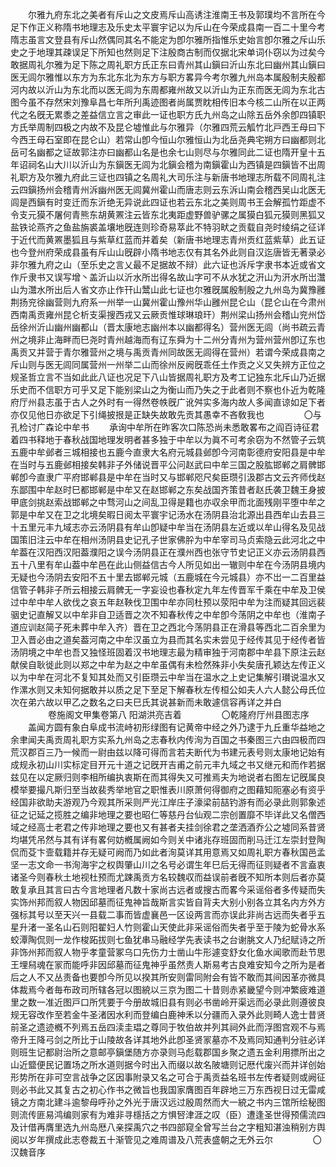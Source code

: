 <!-- { "loadSidebar": true } -->
　　尔雅九府东北之美者有斥山之文皮焉斥山高诱注淮南王书及郭璞均不言所在今足下作正义称隋书地理志及乐史太平寰宇记以为斥山在今荣成县南一百二十里今考隋志虽言文登县有斥山然偶同其名不能定为卽尔雅所指惟乐史始言卽尔雅之斥山乐史之于地理其疎误足下所知也然则足下注殷商古制而仅据北宋单词仆窃以为过矣今敢据周礼尔雅为足下陈之周礼职方氏正东曰青州其山鎭曰沂山东北曰幽州其山鎭曰医无闾尔雅惟以东方为东北东北为东方与职方畧异今考尔雅九州岛本属殷制夫殷都河内故以沂山为东北而以医无闾为东周都雍州故又以沂山为正东而医无闾为东北古图今虽不存然宋刘豫阜昌七年所刋禹迹图者尚属贾眈相传旧本今核二山所在以正两代之名旣无累黍之差益信立言之审此一证也职方氏九州岛之山除五岳外余卽四镇职方氏举周制四极之内故不及昆仑墟惟此与尔雅异（尔雅四荒云觚竹北戸西王母曰下今西王母石室即在昆仑山）若常山卽今恒山尔雅恒山为北岳尧典宅朔方曰幽都则北岳可名幽都之证故郭注亦曰幽都山名是也余七山则尽与尔雅同此二证也隋开皇十五年诏祠名山大川以沂山为东鎭医无闾为北鎭会稽为南鎭霍山为西镇是四鎭皆不出周礼职方及尔雅九府此三证也四镇之名周礼大司乐注与新唐书地理志所载不同周礼注云四鎭扬州会稽青州泝幽州医无闾冀州霍山而唐志则云东泝山南会稽西吴山北医无闾是西鎭有时变迁而东沂绝无异说此四证也若云东北之美则周书王会解孤竹距虚不令支元獏不屠何青熊东胡黄罴注云皆东北夷距虚野兽驴骡之属獏白狐元獏则黑狐又盐铁论燕齐之鱼盐旃裘盖壤地旣连则珍奇易萃此不特羽畎之贡载自尧时绫绢之征详于近代而黄罴墨狐且与紫草红蓝而并着矣（新唐书地理志青州贡红蓝紫草）此五证也今登州府荣成县虽有斥山山旣辟小隋书地志仅有其名外此则自汉迄唐皆无著录必非尔雅九府之山（至乐史之言乂最不足据故不辩）此六证也泝斥字隶书本近或省文作斤隶书又误写增丶盖沂山以沂水所岀得名故山字可不从水犹之汧山为汧水所岀灊山为灊水所出后人省文亦止作幵山鬵山此七证也尔雅旣属殷制殷之九州岛为冀豫雝荆扬兖徐幽营则九府系一州举一山冀州霍山豫州华山雝州昆仑山（昆仑山在今肃州西南禹贡雍州昆仑析支渠搜西戎又云厥贡惟球琳琅玕）荆州梁山扬州会稽山兖州岱岳徐州沂山幽州幽都山（晋太康地志幽州本以幽都得名）营州医无闾（尚书疏云青州之境非止海畔而巳尧时青州越海而有辽东舜为十二州分青州为营州营州卽辽东也禹贡又并营于青尔雅营州之境与禹贡青州同故医无闾得在营州）若谓今荣成县南之斥山则与医无闾同属营州一州举二山而徐州反阙旣乖任土作贡之义又失辨方正位之规圣哲立言不当如此此八证也况足下八山皆据周礼职方及考工记独东北斥山乃近据乐史而不信职方可乎又足下能别梁山之为衡山而乃失之于此者则不察也仆近为乾隆府厅州县志虽于古人之外时有一得然卷帙旣广讹舛实多海内故人多闻直谅如足下者亦仅见他日亦欲足下引绳披拫是正缺失故敢先贡其愚幸不吝敎我也
　　
　　〇与孔检讨广森论中牟书
　　承询中牟所在昨客次口陈恐尚未悉敢畧布之阎百诗征君着四书释地于春秋战国地理发明者甚多独于中牟以为眞不可考余窃为不然管子云筑五鹿中牟邺者三城相接也五鹿今直隶大名府元城县邺卽今河南彰德府安阳县是中牟在当时与五鹿邺相接矣韩非子外储说晋平公问赵武曰中牟三国之股肱邯郸之肩髀邯郸卽今直隶广平府邯郸县是中牟在当时又与邯郸咫尺矣臣瓒引汲郡古文云齐师伐赵东鄙围中牟赵时巳都邯郸是中牟又在赵邯郸之东矣战国齐策昔者赵氏袭卫魏王身披甲底剑挑赵索战邯郸之中骛河山之间乱卫得是籍也亦収余甲而北面残刚平堕中牟之郭是中牟又在卫之北境矣暇日阅太平寰宇记汤水在汤阴县治北源出县西牟山去县三十五里元丰九域志亦云汤阴县有牟山卽疑中牟当在汤阴县左近或以牟山得名及见战国策旧注云中牟在相州汤阴县史记孔子世家佛肸为中牟宰司马贞索隐云此河北之中牟葢在汉阳西汉阳葢濮阳之误今汤阴县正在濮州西也张守节史记正义亦云汤阴县西五十八里有牟山葢中牟邑在此山侧益信古今人所见如出一辙则中牟在今汤阴县境内无疑也今汤阴去安阳不五十里去邯郸元城（五鹿城在今元城县）亦不岀一二百里益信管子韩非子所云相接云肩髀无一字妄设也春秋定九年左传晋军千乘在中牟及卫侯过中牟中牟人欲伐之哀五年赵鞅伐卫围中牟亦同杜预以荥阳中牟为注而疑其回远裴骃史记直解又以中牟非自卫适晋之次不知春秋传之中牟卽今荡阴之中牟也（淮南子道应训赵简子死未葬中牟入齐）晋在卫之西北今荡阴县正在滑县等西北二百余里为卫入晋必由之道矣葢河南之中牟汉虽立为县而其名实未尝见于经传其见于经传者皆汤阴境之中牟也吾又独怪班固着汉书地理志最为精审独于河南郡中牟县下原注云赵献侯自耿徙此则以郑之中牟为赵之中牟虽偶有未检然殊非小失矣唐孔颖达左传正义以为中牟在河北不复知其处而又引臣瓒云中牟当在温水之上史记集解引瓉说温水又作漯水则又未知何据敢并以质之足下至足下解春秋左传桓公如夫人六人懿公母氏位次在弟六故以甲乙之数名之曰夫巳氏其说甚新而未敢遽信容再详之并白
　　
　　卷施阁文甲集卷第八 阳湖洪亮吉着
　　
　　〇乾隆府厅州县图志序
　　盖闻方圆有象白阜成书流峙初形绿图有记黄帝中经之外乃逮于九丘重华益地之余聿闻夫禹贡周礼职方实系九州岛之志春秋内传洵为百国之书秦图三六由四极而四荒汉郡百三乃一候而一尉由兹以降可得而言若夫断代为书建元表号则太康地记始有成规永初山川实标定目开元十道之记旣开吉甫之前元丰九域之书又继元和而作若据兹见在以定厥归则李相所编执衷斯在而其得失又可推焉夫为地说者右图左记旣属良模举要撮凡斯归至当故裴秀举地官之职惟表川原萧何得御府之图藉知阨塞必有资乎经国非欲助夫游观乃今观其所采则严光江岸庄子濠梁前喆钓游有而必录此则郭象述征之记延之揽胜之编非地理之要也昭仁等慈丹台仙观二宗创置靡不毕详此又名僧西域之经高士老君之传非地理之要也又有甚者夫挂剑徐君之垄洒酒乔公之墟同系昔贤均堪凭吊然与其有详有畧何妨槪属阙如今则关中诸兆存班固而削马迁江左崇封登陶侃而芟卞壸载籍并存无疑可阙而乃如此者洵莫详其用意焉又如周礼职方春秋国邑孟坚一志文命一书洵海宇之权舆肇山川之名号必谓生年巳后无得而征则疑者不言盍衷诸圣今则春秋土地视杜预而尤踈禹贡方名较魏収而益误前者旣不知所本则后者亦莫敢复承且其言曰古今言地理者凡数十家尚古远者或搜古而畧今采谣俗者多传疑而失实饰州邦而叙人物因邱墓而征鬼神旨哉斯言实皆自背夫大别小别各立其名内方外方强标其号以至天兴一县载二事而皆虚襄邑一区设两言而亦误此非尚古远而失者乎五星升渚一圣名山石则阳翟妇人竹则霍山天使此非采谣俗而失者乎至于陵为蛇骨水系蛟潭陶侃则一龙作梭跖拔则七鱼犹串马融经学先表读书之台谢朓文人乃纪赋诗之所非饰州邦而叙人物乎孝童营冢乌口先伤力士凿山牛形遽变舒女化鱼水闻歌而赴节思王埋舄魂在冡而能呼非因邱墓而征鬼神乎虽然责人斯易考古良难安知今之所为是者后之人不又丛责备也要卽今所见以揆其所安则雷同附会有皆不敢而其间因革亦微具体裁焉今者毎布政司所辖各冠以图綂以三京为图二十昔则赤紧畿望今则冲繁疲难道里之数一准近图戸口所凭要于今册故城旧县有则必书凿岭开渠远而必录此则遵彼良规无容改作至若金牛圣渚因水利而登编白鹿神禾以分疆而入录外此则畸人逸士昔贤前圣之遗迹槪不列焉五岳四渎圭琩之尊同于牧伯故并列其祠外此而浮图宫观不与焉帝升王降弓剑之所比于山陵故各详其地外此卽圣贤冡墓亦不及焉同知通判分驻必详则班生记都尉治所之意邮亭鎭堡随方亦录则马彪载郡国乡聚之遗五金利用摽所出之山近盬便民记置场之所水道则据今时出入而缀以故名陂塘则记厯代废兴而并详创始形势所在非可空言战争之区因事附录又名之可合于禹贡益名班书左传者疑则或阙征则必书此又其复古之初心作书之微旨也我国家膺图百年辟地三万东西视日过无雷咸镜之方南北建斗逾黎母呼孙之外光于唐汉远过殷周然而大一綂之书内三馆所绘秘图则流传匪易鸿编则家有为难非寻檼括之方惧唘津涯之叹（臣）遭逢圣世得预儒流四及计借再膺里选九州岛厯八亲探禹穴之书四部窥全曾写兰台之字粗知湛浊稍别方舆阅以岁年撰成此志卷裁五十渐管见之难周谱及八荒表盛朝之无外云尔
　　
　　〇汉魏音序
